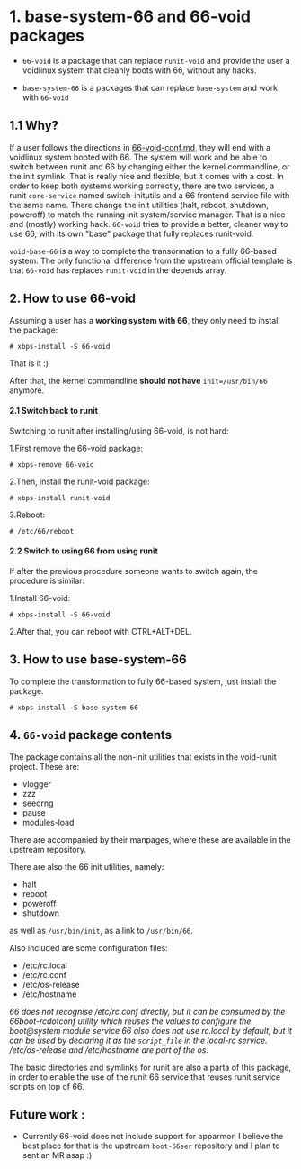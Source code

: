 # 1. base-system-66 and 66-void packages

- `66-void` is a package that can replace `runit-void` and provide the user a voidlinux system that cleanly boots with 66, without any hacks.

- `base-system-66` is a packages that can replace `base-system` and work with `66-void`

## 1.1 Why?

If a user follows the directions in [66-void-conf.md](https://github.com/mobinmob/void-66-services/blob/master/conf/void-66-conf.md), they will end with a voidlinux system booted with 66. The system will work and be able to switch between runit and 66 by changing either the kernel commandline, or the init symlink.
That is really nice and flexible, but it comes with a cost. In order to keep both systems working correctly, there are two services, a runit `core-service` named switch-initutils and a 66 frontend service file with the same name.
There change the init utilities (halt, reboot, shutdown, poweroff) to match the running init system/service manager. That is a nice and (mostly) working hack.
`66-void` tries to provide a better, cleaner way to use 66, with its own "base" package that fully replaces runit-void.

`void-base-66` is a way to complete the transormation to a fully 66-based system. The only functional difference from the upstream official template is that `66-void` has replaces `runit-void` in the depends array.

## 2. How to use 66-void

Assuming a user has a **working system with 66**, they only need to install the package:

```
# xbps-install -S 66-void
```
That is it :)

After that, the kernel commandline **should not have** `init=/usr/bin/66` anymore.

#### 2.1 Switch back to runit

Switching to runit after installing/using 66-void, is not hard:

1.First remove the 66-void package:

```
# xbps-remove 66-void
```

2.Then, install the runit-void package:

```
# xbps-install runit-void
```

3.Reboot:

```
# /etc/66/reboot
```
#### 2.2 Switch to using 66 from using runit

If after the previous procedure someone wants to switch again, the procedure is similar:

1.Install 66-void:

```
# xbps-install -S 66-void
```

2.After that, you can reboot with CTRL+ALT+DEL.

## 3. How to use base-system-66

To complete the transformation to fully 66-based system, just install the package.

````
# xbps-install -S base-system-66
````

## 4. `66-void` package contents

The package contains all the non-init utilities that exists in the void-runit project. These are:

- vlogger
- zzz
- seedrng
- pause
- modules-load

There are accompanied by their manpages, where these are available in the upstream repository.

There are also the 66 init utilities, namely:

- halt
- reboot
- poweroff
- shutdown

as well as `/usr/bin/init`, as a link to `/usr/bin/66`.

Also included are some configuration files:

- /etc/rc.local
- /etc/rc.conf
- /etc/os-release
- /etc/hostname

*66 does not recognise /etc/rc.conf directly, but it can be consumed by the 66boot-rcdotconf utility which reuses the values to configure the boot@system module service*
*66 also does not use rc.local by default, but it can be used by declaring it as the `script_file` in the local-rc service.*
*/etc/os-release and /etc/hostname are part of the os.*

The basic directories and symlinks for runit are also a parta of this package, in order to enable the use of the runit 66 service that reuses runit service scripts on top of 66.

## Future work :

- Currently 66-void does not include support for apparmor. I believe the best place for that is the upstream `boot-66ser` repository and I plan to sent an MR asap :)